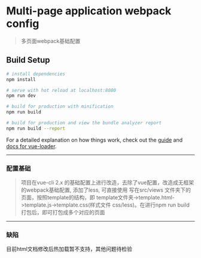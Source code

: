 # Multi-page application webpack config

> 多页面webpack基础配置

## Build Setup

``` bash
# install dependencies
npm install

# serve with hot reload at localhost:8080
npm run dev

# build for production with minification
npm run build

# build for production and view the bundle analyzer report
npm run build --report
```

For a detailed explanation on how things work, check out the [guide](http://vuejs-templates.github.io/webpack/) and [docs for vue-loader](http://vuejs.github.io/vue-loader).

----
### 配置基础

>  项目在vue-cli 2.x 的基础配置上进行改造，去除了vue配置，改造成无框架的webpack基础配置, 添加了less, 可直接使用
> 写在src/views 文件夹下的页面，按照template的结构，即 template文件夹->template.html->template.js->template.css(样式文件 css/less)。在进行npm run build 打包后，即可打包成多个对应的页面

----

### 缺陷

目前html文档修改后热加载暂不支持，其他问题待检验
